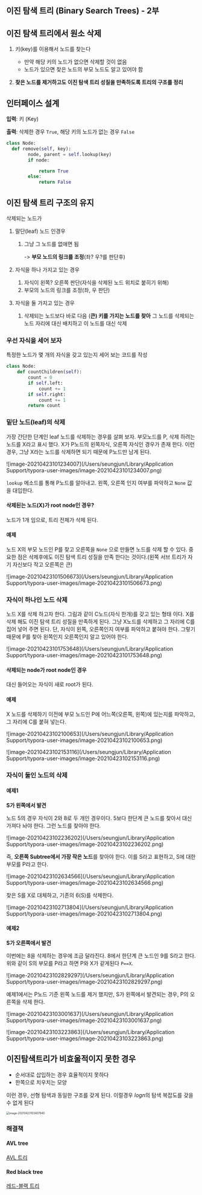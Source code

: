 ## 이진 탐색 트리 (Binary Search Trees) - 2부

## 이진 탐색 트리에서 원소 삭제

1. 키(key)를 이용해서 노드를 찾는다
   - 만약 해당 키의 노드가 없으면 삭제할 것이 없음
   - 노드가 있으면 찾은 노드의 부모 노드도 알고 있어야 함

2. **찾은 노드를 제거하고도 이진 탐색 트리 성질을 만족하도록 트리의 구조를 정리**



## 인터페이스 설계

**입력**: 키 (Key)

**출력**: 삭제한 경우 `True`, 해당 키의 노드가 없는 경우 `False`

```python
class Node:
  def remove(self, key):
        node, parent = self.lookup(key)
        if node:

            return True
        else:
            return False
```



## 이진 탐색 트리 구조의 유지

삭제되는 노드가

1. 말단(leaf) 노드 인경우

   1. 그냥 그 노드를 없애면 됨

      -> **부모 노드의 링크를 조정**(좌? 우?를 판단후)

2. 자식을 하나 가지고 있는 경우

   1. 자식이 왼쪽? 오른쪽 판단(자식을 삭제된 노드 위치로 붙히기 위해)
   2. 부모의 노드의 링크를 조정(좌, 우 판단)

3. 자식을 둘 가지고 있는 경우 

   1. 삭제되는 노드보다 바로 다음 (**큰) 키를 가지는 노드를 찾아** 그 노드를 삭제되는 노드 자리에 대신 배치하고 이 노드를 대신 삭제



### 우선 자식을 세어 보자

특정한 노드가 몇 개의 자식을 갖고 있는지 세어 보는 코드를 작성

```python
class Node:
    def countChildren(self):
        count = 0
        if self.left:
            count += 1
        if self.right:
            count += 1
        return count
```



### 밑단 노드(leaf)의 삭제

가장 간단한 단계인 leaf 노드를 삭제하는 경우를 살펴 보자. 부모노드를 P, 삭제 하려는 노드를 X라고 표시 했다. X가 P노드의 왼쪽자식, 오른쪽 자식인 경우가 존재 한다. 이런 경우, 그냥 X라는 노드를 삭제하면 되기 때문에 P노드만 남게 된다.

![image-20210423101234007](/Users/seungjun/Library/Application Support/typora-user-images/image-20210423101234007.png)

`lookup` 메소드를 통해 P노드를 알아내고. 왼쪽, 오른쪽 인지 여부를 파악하고 `None` 값을 대입한다.

#### 삭제된는 노드(X)가 root node인 경우?

노드가 1개 임으로, 트리 전체가 삭제 된다.

#### 예제

노드 X의 부모 노드인 P를 찾고 오른쪽을 `None` 으로 만들면 노드를 삭제 할 수 있다. 중요한 점은 삭제후에도 이진 탐색 트리 성질을 만족 한다는 것이다.(왼쪽 서브 트리가 자기 자신보다 작고 오른쪽은 큰)

![image-20210423101506673](/Users/seungjun/Library/Application Support/typora-user-images/image-20210423101506673.png)





### 자식이 하나인 노드 삭제

노드 X를 삭제 하고자 한다. 그림과 같이 C노드(자식 한개)를 갖고 있는 형태 이다. X를 삭제 해도 이진 탐색 트리 성질을 만족하게 된다. 그냥 X노드를 삭제하고 그 자리에 C를 집어 넣어 주면 된다. 단, 자식이 왼쪽, 오른쪽인지 여부를 파악하고 붙혀야 한다. 그렇기 때문에 P를 찾아 왼쪽인지 오른쪽인지 알고 있어야 한다.

![image-20210423101753648](/Users/seungjun/Library/Application Support/typora-user-images/image-20210423101753648.png)



#### 삭제되는 node가 root node인 경우

대신 들어오는 자식이 새로 root가 된다.



#### 예제

X 노드를 삭제하기 이전에 부모 노드인 P에 어느쪽(오른쪽, 왼쪽)에 있는지를 파악하고, 그 자리에 C를 붙혀 넣는다.

![image-20210423102100653](/Users/seungjun/Library/Application Support/typora-user-images/image-20210423102100653.png)

![image-20210423102153116](/Users/seungjun/Library/Application Support/typora-user-images/image-20210423102153116.png)



### 자식이 둘인 노드의 삭제

#### 예제1

**S가 왼쪽에서 발견**

노드 5의 경우 자식이 2와 8로 두 개인 경우이다. 5보다 한단계 큰 노드를 찾아서 대신 가져다 놔야 한다. 그런 노드를 찾아야 한다.

![image-20210423102236202](/Users/seungjun/Library/Application Support/typora-user-images/image-20210423102236202.png)



즉, **오른쪽 Subtree에서 가장 작은 노드**를 찾아야 한다. 이를 S라고 표현하고, S에 대한 부모를 P라고 한다.

![image-20210423102634566](/Users/seungjun/Library/Application Support/typora-user-images/image-20210423102634566.png)

찾은 S를 X로 대체하고, 기존의 6(S)를 삭제한다.

![image-20210423102713804](/Users/seungjun/Library/Application Support/typora-user-images/image-20210423102713804.png)

#### 예제2

**S가 오른쪽에서 발견**

이번에는 8을 삭제하는 경우에 조금 달라진다. 8에서 한단계 큰 노드인 9를 S라고 한다. 위와 같이 S의 부모를 P라고 하면 P와 X가 같게된다 `P==X`.

![image-20210423102829297](/Users/seungjun/Library/Application Support/typora-user-images/image-20210423102829297.png)

예제1에서는 P노드 기준 왼쪽 노드를 제거 했지만, S가 왼쪽에서 발견되는 경우, P의 오른쪽을 삭제 한다.

![image-20210423103001637](/Users/seungjun/Library/Application Support/typora-user-images/image-20210423103001637.png)

![image-20210423103223863](/Users/seungjun/Library/Application Support/typora-user-images/image-20210423103223863.png)





## 이진탐색트리가 비효울적이지 못한 경우

- 순서대로 삽입하는 경우 효율적이지 못하다
- 한쪽으로 치우치는 모양

이런 경우, 선형 탐색과 동일한 구조를 갖게 된다. 이럴경우 $logn$의 탐색 복잡도를 갖을 수 없게 된다

<img src="/Users/seungjun/Library/Application Support/typora-user-images/image-20210423103407640.png" alt="image-20210423103407640" style="zoom:50%;" />

### 해결책

#### AVL tree

[AVL 트리](https://ko.wikipedia.org/wiki/AVL_트리)

#### Red black tree

[레드-블랙 트리](https://ko.wikipedia.org/wiki/레드-블랙_트리)